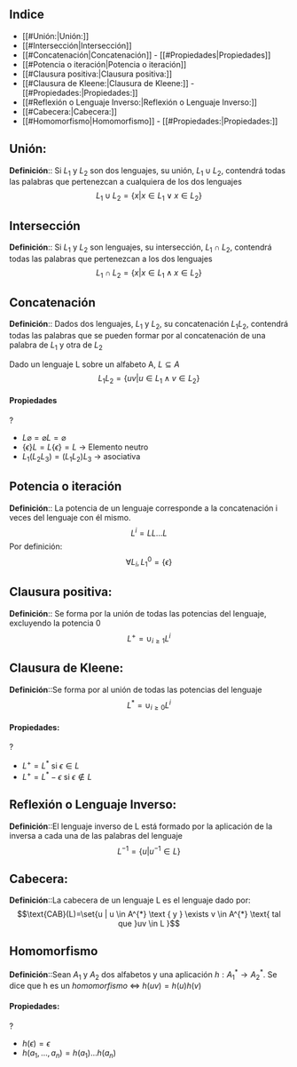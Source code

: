## Indice
- [[#Unión:|Unión:]]
- [[#Intersección|Intersección]]
- [[#Concatenación|Concatenación]]
		- [[#Propiedades|Propiedades]]
- [[#Potencia o iteración|Potencia o iteración]]
- [[#Clausura positiva:|Clausura positiva:]]
- [[#Clausura de Kleene:|Clausura de Kleene:]]
		- [[#Propiedades:|Propiedades:]]
- [[#Reflexión o Lenguaje Inverso:|Reflexión o Lenguaje Inverso:]]
- [[#Cabecera:|Cabecera:]]
- [[#Homomorfismo|Homomorfismo]]
		- [[#Propiedades:|Propiedades:]]

## Unión:
**Definición**:: Si $L_{1}$ y $L_{2}$ son dos lenguajes, su unión, $L_{1}\cup L_{2}$, contendrá todas las palabras que pertenezcan a cualquiera de los dos lenguajes $$L_{1}\cup L_{2} = \{x | x \in L_{1} \lor x \in L_{2}\}$$
## Intersección
**Definición**:: Si $L_1$ y $L_2$ son lenguajes, su intersección, $L_{1}\cap L_{2}$, contendrá todas las palabras que pertenezcan a los dos lenguajes $$L_{1}\cap L_{2} = \{x | x \in L_{1} \land x \in L_{2}\}$$ 
## Concatenación
**Definición**:: Dados dos lenguajes, $L_1$ y $L_2$, su concatenación $L_1L_2$, contendrá todas las palabras que se pueden formar por al concatenación de una palabra de $L_1$ y otra de $L_2$

Dado un lenguaje L sobre un alfabeto A, $L \subseteq A$ $$L_{1}L_{2}=\{uv | u \in L_{1}\land v \in L_{2}\}$$ 
#### Propiedades
?
- $L\varnothing=\varnothing L=\varnothing$ 
- $\{\epsilon\}L=L\{\epsilon\}=L$ -> Elemento neutro
- $L_{1}(L_{2}L_{3})=(L_{1}L_{2})L_{3}$ -> asociativa

## Potencia o iteración
**Definición**:: La potencia de un lenguaje corresponde a la concatenación i veces del lenguaje con él mismo. $$L^{i}=LL\dots L$$
Por definición: $$\forall L_{i},L_{1}^{0}=\{\epsilon\}$$

## Clausura positiva:
**Definición**:: Se forma por la unión de todas las potencias del lenguaje, excluyendo la potencia 0 $$L^{+}= \cup_{i\geq 1}L^{i}$$

## Clausura de Kleene:
**Definición**::Se forma por al unión de todas las potencias del lenguaje $$L^{*} = \cup_{i\geq 0}L^{i}$$
#### Propiedades:
?
- $L^{+}=L^{*} \text{ si } \epsilon \in L$
- $L^{+}=L^{*} - \epsilon \text{ si } \epsilon \notin L$   

## Reflexión o Lenguaje Inverso:
**Definición**::El lenguaje inverso de L está formado por la aplicación de la inversa a cada una de las palabras del lenguaje $$L^{-1} = \{u | u^{-1} \in L\}$$

## Cabecera:
**Definición**::La cabecera de un lenguaje L es el lenguaje dado por:$$\text{CAB}(L)=\set{u | u \in A^{*} \text { y } \exists v \in A^{*} \text{ tal que }uv \in L }$$

## Homomorfismo
**Definición**::Sean $A_{1}$ y $A_{2}$ dos alfabetos y una aplicación $h:A_{1}^{*} \rightarrow A_{2}^{*}$. Se dice que h es un *homomorfismo* $\iff$ $h(uv)=h(u)h(v)$

#### Propiedades:
? 
- $h(\epsilon)= \epsilon$
- $h(a_{1},\dots, a_{n})=h(a_{1})\dots h(a_{n})$
